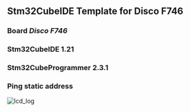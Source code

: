Stm32CubeIDE Template for Disco F746
--------------------------------------

### Board *Disco F746*

### Stm32CubeIDE 1.21
 
### Stm32CubeProgrammer 2.3.1


### Ping static address 
![lcd_log](lcd_log.jpg)
